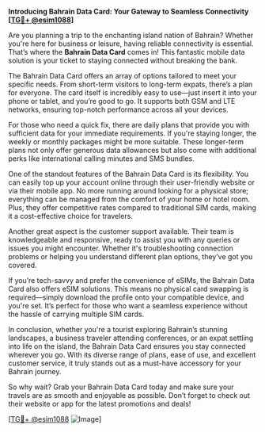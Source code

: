 **Introducing Bahrain Data Card: Your Gateway to Seamless Connectivity [[TG💪+ @esim1088](https://t.me/s/esim1088)]**

Are you planning a trip to the enchanting island nation of Bahrain? Whether you're here for business or leisure, having reliable connectivity is essential. That’s where the **Bahrain Data Card** comes in! This fantastic mobile data solution is your ticket to staying connected without breaking the bank.

The Bahrain Data Card offers an array of options tailored to meet your specific needs. From short-term visitors to long-term expats, there’s a plan for everyone. The card itself is incredibly easy to use—just insert it into your phone or tablet, and you’re good to go. It supports both GSM and LTE networks, ensuring top-notch performance across all your devices. 

For those who need a quick fix, there are daily plans that provide you with sufficient data for your immediate requirements. If you're staying longer, the weekly or monthly packages might be more suitable. These longer-term plans not only offer generous data allowances but also come with additional perks like international calling minutes and SMS bundles. 

One of the standout features of the Bahrain Data Card is its flexibility. You can easily top up your account online through their user-friendly website or via their mobile app. No more running around looking for a physical store; everything can be managed from the comfort of your home or hotel room. Plus, they offer competitive rates compared to traditional SIM cards, making it a cost-effective choice for travelers.

Another great aspect is the customer support available. Their team is knowledgeable and responsive, ready to assist you with any queries or issues you might encounter. Whether it's troubleshooting connection problems or helping you understand different plan options, they’ve got you covered.

If you’re tech-savvy and prefer the convenience of eSIMs, the Bahrain Data Card also offers eSIM solutions. This means no physical card swapping is required—simply download the profile onto your compatible device, and you're set. It’s perfect for those who want a seamless experience without the hassle of carrying multiple SIM cards.

In conclusion, whether you're a tourist exploring Bahrain’s stunning landscapes, a business traveler attending conferences, or an expat settling into life on the island, the Bahrain Data Card ensures you stay connected wherever you go. With its diverse range of plans, ease of use, and excellent customer service, it truly stands out as a must-have accessory for your Bahrain journey.

So why wait? Grab your Bahrain Data Card today and make sure your travels are as smooth and enjoyable as possible. Don’t forget to check out their website or app for the latest promotions and deals!

[[TG💪+ @esim1088](https://t.me/s/esim1088) ![Image](https://i.postimg.cc/Y0z9fWf4/image.png)]